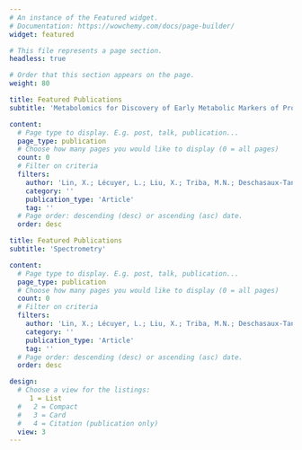 ```yaml
---
# An instance of the Featured widget.
# Documentation: https://wowchemy.com/docs/page-builder/
widget: featured

# This file represents a page section.
headless: true

# Order that this section appears on the page.
weight: 80

title: Featured Publications
subtitle: 'Metabolomics for Discovery of Early Metabolic Markers of Prostate Cancer Based on Ultra-High-Performance Liquid Chromatography-High Resolution Mass Spectrometry'

content:
  # Page type to display. E.g. post, talk, publication...
  page_type: publication
  # Choose how many pages you would like to display (0 = all pages)
  count: 0
  # Filter on criteria
  filters:
    author: 'Lin, X.; Lécuyer, L.; Liu, X.; Triba, M.N.; Deschasaux-Tanguy, M.; Demidem, A.; Liu, Z.; Palama, T.; Rossary, A.; Vasson, M.-P.; Hercberg, S.; Galan, P.; Savarin, P.; Xu, G.; Touvier, M.'
    category: ''
    publication_type: 'Article'
    tag: ''
  # Page order: descending (desc) or ascending (asc) date.
  order: desc

title: Featured Publications
subtitle: 'Spectrometry'

content:
  # Page type to display. E.g. post, talk, publication...
  page_type: publication
  # Choose how many pages you would like to display (0 = all pages)
  count: 0
  # Filter on criteria
  filters:
    author: 'Lin, X.; Lécuyer, L.; Liu, X.; Triba, M.N.; Deschasaux-Tanguy, M.; Demidem, A.; Liu, Z.; Palama, T.; Rossary, A.; Vasson, M.-P.; Hercberg, S.; Galan, P.; Savarin, P.; Xu, G.; Touvier, M.'
    category: ''
    publication_type: 'Article'
    tag: ''
  # Page order: descending (desc) or ascending (asc) date.
  order: desc

design:
  # Choose a view for the listings:
     1 = List
  #   2 = Compact
  #   3 = Card
  #   4 = Citation (publication only)
  view: 3
---
```

